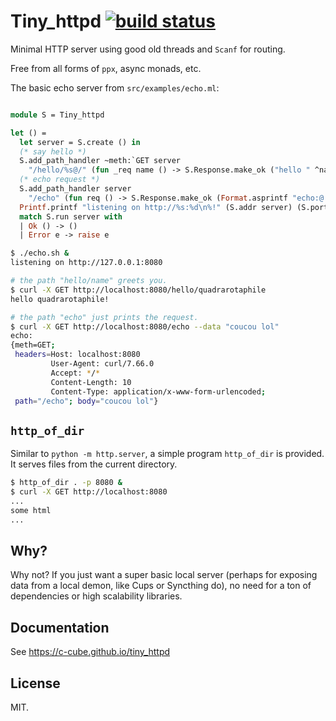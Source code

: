 
# Tiny_httpd [![build status](https://travis-ci.org/c-cube/tiny_httpd.svg?branch=master)](https://travis-ci.org/c-cube/tiny_httpd) 

Minimal HTTP server using good old threads and `Scanf` for routing.

Free from all forms of `ppx`, async monads, etc.

The basic echo server from `src/examples/echo.ml`:

```ocaml

module S = Tiny_httpd

let () =
  let server = S.create () in
  (* say hello *)
  S.add_path_handler ~meth:`GET server
    "/hello/%s@/" (fun _req name () -> S.Response.make_ok ("hello " ^name ^"!\n"));
  (* echo request *)
  S.add_path_handler server
    "/echo" (fun req () -> S.Response.make_ok (Format.asprintf "echo:@ %a@." S.Request.pp req));
  Printf.printf "listening on http://%s:%d\n%!" (S.addr server) (S.port server);
  match S.run server with
  | Ok () -> ()
  | Error e -> raise e
```

```sh
$ ./echo.sh &
listening on http://127.0.0.1:8080

# the path "hello/name" greets you.
$ curl -X GET http://localhost:8080/hello/quadrarotaphile
hello quadrarotaphile!

# the path "echo" just prints the request.
$ curl -X GET http://localhost:8080/echo --data "coucou lol" 
echo:
{meth=GET;
 headers=Host: localhost:8080
         User-Agent: curl/7.66.0
         Accept: */*
         Content-Length: 10
         Content-Type: application/x-www-form-urlencoded;
 path="/echo"; body="coucou lol"}

```

## `http_of_dir`

Similar to `python -m http.server`, a simple program `http_of_dir` is provided.
It serves files from the current directory.

```sh
$ http_of_dir . -p 8080 &
$ curl -X GET http://localhost:8080
...
some html
...

```


## Why?

Why not? If you just want a super basic local server (perhaps for exposing
data from a local demon, like Cups or Syncthing do), no need for a ton of
dependencies or high scalability libraries.

## Documentation

See https://c-cube.github.io/tiny_httpd

## License

MIT.


